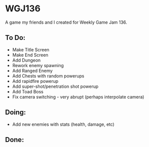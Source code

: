 # WGJ136
 A game my friends and I created for Weekly Game Jam 136.
 
 ## To Do:
  * Make Title Screen
  * Make End Screen
  * Add Dungeon
  * Rework enemy spawning
  * Add Ranged Enemy
  * Add Chests with random powerups
  * Add rapidfire powerup
  * Add super-shot/penetration shot powerup
  * Add Toad Boss
  * Fix camera switching - very abrupt (perhaps interpolate camera)

## Doing:
  * Add new enemies with stats (health, damage, etc)

## Done:
